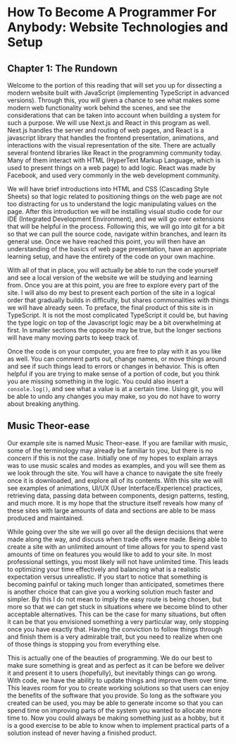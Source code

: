 # How To Become A Programmer For Anybody: Website Technologies and Setup

## Chapter 1: The Rundown

Welcome to the portion of this reading that will set you up for dissecting a modern website
built with JavaScript (implementing TypeScript in advanced versions). Through this,
you will given a chance to see what makes some modern web functionality work
behind the scenes, and see the considerations that can be taken into account
when building a system for such a purpose. We will use Next.js and React in
this program as well. Next.js handles the server and routing of web pages, and
React is a javascript library that handles the frontend presentation, animations, and interactions with the
visual representation of the site. There are actually several frontend libraries like React
in the programming community today. Many of them interact with HTML (HyperText Markup
Language, which is used to present things on a web page) to add logic. React was made by Facebook,
and used very commonly in the web development community.

We will have brief introductions into HTML and CSS (Cascading Style Sheets) so that logic related
to positioning things on the web page are not too distracting for us to understand the logic
manipulating values on the page. After this introduction we will be installing visual studio
code for our IDE (Integrated Development Environment), and we will go over extensions that
will be helpful in the process. Following this, we will go into git for a bit so that we can
pull the source code, navigate within branches, and learn its general use. Once we have reached this
point, you will then have an understanding of the basics of web page presentation, have an appropriate
learning setup, and have the entirety of the code on your own machine.

With all of that in place, you will actually be able to run the code yourself and see a local
version of the website we will be studying and learning from. Once you are at this point, you
are free to explore every part of the site. I will also do my best to present each portion of
the site in a logical order that gradually builds in difficulty, but shares commonalities with
things we will have already seen. To preface, the final product of this site is in
TypeScript. It is not the most complicated TypeScript it could be, but having the type logic
on top of the Javascript logic may be a bit overwhelming at first. In smaller sections the opposite
may be true, but the longer sections will have many moving parts to keep track of.

Once the code is on your computer, you are free to play with it as you like as well. You can
comment parts out, change names, or move things around and see if such things lead to errors
or changes in behavior. This is often helpful if you are trying to make sense of a portion of code,
but you think you are missing something in the logic. You could also insert a `console.log()`, and see
what a value is at a certain time. Using git, you will be able to undo any changes you may make, so
you do not have to worry about breaking anything.

## Music Theor-ease

Our example site is named Music Theor-ease. If you are familiar with music, some of the terminology
may already be familiar to you, but there is no concern if this is not the case. Initially one of
my hopes to explain arrays was to use music scales and modes as examples, and you will see them
as we look through the site. You will have a chance to navigate the site freely once it is downloaded,
and explore all of its contents. With this site we will see examples of animations, UI/UX
(User Interface/Experience) practices, retrieving data, passing data between components,
design patterns, testing, and much more. It is my hope that the structure itself reveals how
many of these sites with large amounts of data and sections are able to be mass produced and maintained.

While going over the site we will go over all the design decisions that were made along the way,
and discuss when trade offs were made. Being able to create a site with an unlimited amount of time
allows for you to spend vast amounts of time on features you would like to add to your site. In
most professional settings, you most likely will not have unlimited time. This leads to optimizing your
time effectively and balancing what is a realistic expectation versus unrealistic. If you start to
notice that something is becoming painful or taking much longer than anticipated, sometimes there is
another choice that can give you a working solution much faster and simpler. By this I do not mean
to imply the easy route is being chosen, but more so that we can get stuck in situations where we
become blind to other acceptable alternatives. This can be the case for many situations, but often
it can be that you envisioned something a very particular way, only stopping once you have exactly
that. Having the conviction to follow things through and finish them is a very admirable trait, but you
need to realize when one of those things is stopping you from everything else.

This is actually one of the beauties of programming. We do our best to make sure something is great
and as perfect as it can be before we deliver it and present it to users (hopefully), but inevitably
things can go wrong. With code, we have the ability to update things and improve them over time.
This leaves room for you to create working solutions so that users can enjoy the benefits of the
software that you provide. So long as the software you created can be used, you may be able to generate
income so that you can spend time on improving parts of the system you wanted to allocate more time
to. Now you could always be making something just as a hobby, but it is a good exercise to be able
to know when to implement practical parts of a solution instead of never having a finished product.
